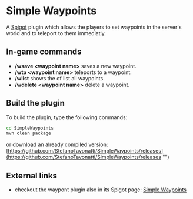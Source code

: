 ﻿# Simple Waypoints

A [Spigot](https://www.spigotmc.org/ "") plugin which allows the players to set waypoints in the server's world and to teleport to them immediatly.


## In-game commands

- **/wsave \<waypoint name\>** saves a new waypoint.
- **/wtp \<waypoint name\>** teleports to a waypoint.
- **/wlist** shows the of list all waypoints.
- **/wdelete \<waypoint name\>** delete a waypoint.

## Build the plugin

To build the plugin, type the following commands:

```bash
cd SimpleWaypoints
mvn clean package
```

or download an already compiled version: [https://github.com/StefanoTavonatti/SimpleWaypoints/releases](https://github.com/StefanoTavonatti/SimpleWaypoints/releases "")

## External links

- checkout the waypont plugin also in its Spigot page: [Simple Waypoints](https://www.spigotmc.org/resources/simple-waypoints.52934/ "")
